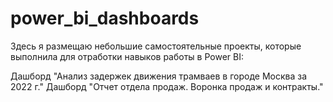 # power_bi_dashboards

Здесь я размещаю небольшие самостоятельные проекты, которые выполнила для отработки навыков работы в Power BI:

Дашборд "Анализ задержек движения трамваев в городе Москва за 2022 г."
Дашборд "Отчет отдела продаж. Воронка продаж и контракты."
